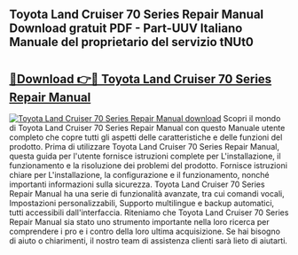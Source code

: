 ## Toyota Land Cruiser 70 Series Repair Manual Download gratuit PDF - Part-UUV Italiano Manuale del proprietario del servizio tNUt0

# <h2><a href="http://dfb81p.blite.top/?on=Toyota+Land+Cruiser+70+Series+Repair+Manual">🔗Download 👉🔴 Toyota Land Cruiser 70 Series Repair Manual</a></h2>

[![Toyota Land Cruiser 70 Series Repair Manual download](https://i.imgur.com/lujVjoI.png)](http://dfb81p.blite.top/?on=Toyota+Land+Cruiser+70+Series+Repair+Manual)
Scopri il mondo di Toyota Land Cruiser 70 Series Repair Manual con questo Manuale utente completo che copre tutti gli aspetti delle caratteristiche e delle funzioni del prodotto. Prima di utilizzare Toyota Land Cruiser 70 Series Repair Manual, questa guida per l'utente fornisce istruzioni complete per L'installazione, il funzionamento e la risoluzione dei problemi del prodotto. Fornisce istruzioni chiare per L'installazione, la configurazione e il funzionamento, nonché importanti informazioni sulla sicurezza. Toyota Land Cruiser 70 Series Repair Manual ha una serie di funzionalità avanzate, tra cui comandi vocali, Impostazioni personalizzabili, Supporto multilingue e backup automatici, tutti accessibili dall'interfaccia. Riteniamo che Toyota Land Cruiser 70 Series Repair Manual sia stato uno strumento importante nella loro ricerca per comprendere i pro e i contro della loro ultima acquisizione. Se hai bisogno di aiuto o chiarimenti, il nostro team di assistenza clienti sarà lieto di aiutarti.
